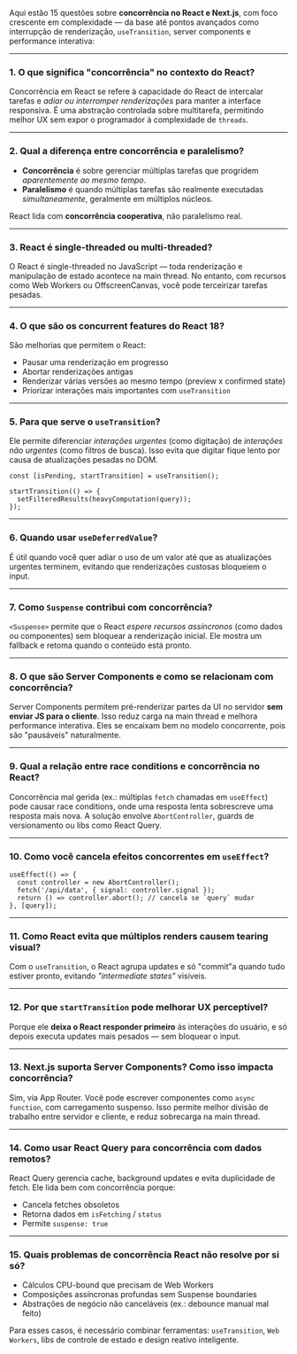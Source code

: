 Aqui estão 15 questões sobre **concorrência no React e Next.js**, com foco crescente em complexidade — da base até pontos avançados como interrupção de renderização, `useTransition`, server components e performance interativa:

---

### 1. **O que significa "concorrência" no contexto do React?**

Concorrência em React se refere à capacidade do React de intercalar tarefas e *adiar ou interromper renderizações* para manter a interface responsiva. É uma abstração controlada sobre multitarefa, permitindo melhor UX sem expor o programador à complexidade de `threads`.

---

### 2. **Qual a diferença entre concorrência e paralelismo?**

* **Concorrência** é sobre gerenciar múltiplas tarefas que progridem *aparentemente ao mesmo tempo*.
* **Paralelismo** é quando múltiplas tarefas são realmente executadas *simultaneamente*, geralmente em múltiplos núcleos.

React lida com **concorrência cooperativa**, não paralelismo real.

---

### 3. **React é single-threaded ou multi-threaded?**

O React é single-threaded no JavaScript — toda renderização e manipulação de estado acontece na main thread. No entanto, com recursos como Web Workers ou OffscreenCanvas, você pode terceirizar tarefas pesadas.

---

### 4. **O que são os concurrent features do React 18?**

São melhorias que permitem o React:

* Pausar uma renderização em progresso
* Abortar renderizações antigas
* Renderizar várias versões ao mesmo tempo (preview x confirmed state)
* Priorizar interações mais importantes com `useTransition`

---

### 5. **Para que serve o `useTransition`?**

Ele permite diferenciar *interações urgentes* (como digitação) de *interações não urgentes* (como filtros de busca). Isso evita que digitar fique lento por causa de atualizações pesadas no DOM.

```tsx
const [isPending, startTransition] = useTransition();

startTransition(() => {
  setFilteredResults(heavyComputation(query));
});
```

---

### 6. **Quando usar `useDeferredValue`?**

É útil quando você quer adiar o uso de um valor até que as atualizações urgentes terminem, evitando que renderizações custosas bloqueiem o input.

---

### 7. **Como `Suspense` contribui com concorrência?**

`<Suspense>` permite que o React *espere recursos assíncronos* (como dados ou componentes) sem bloquear a renderização inicial. Ele mostra um fallback e retoma quando o conteúdo está pronto.

---

### 8. **O que são Server Components e como se relacionam com concorrência?**

Server Components permitem pré-renderizar partes da UI no servidor **sem enviar JS para o cliente**. Isso reduz carga na main thread e melhora performance interativa. Eles se encaixam bem no modelo concorrente, pois são "pausáveis" naturalmente.

---

### 9. **Qual a relação entre race conditions e concorrência no React?**

Concorrência mal gerida (ex.: múltiplas `fetch` chamadas em `useEffect`) pode causar race conditions, onde uma resposta lenta sobrescreve uma resposta mais nova. A solução envolve `AbortController`, guards de versionamento ou libs como React Query.

---

### 10. **Como você cancela efeitos concorrentes em `useEffect`?**

```tsx
useEffect(() => {
  const controller = new AbortController();
  fetch('/api/data', { signal: controller.signal });
  return () => controller.abort(); // cancela se `query` mudar
}, [query]);
```

---

### 11. **Como React evita que múltiplos renders causem tearing visual?**

Com o `useTransition`, o React agrupa updates e só "commit"a quando tudo estiver pronto, evitando *"intermediate states"* visíveis.

---

### 12. **Por que `startTransition` pode melhorar UX perceptível?**

Porque ele **deixa o React responder primeiro** às interações do usuário, e só depois executa updates mais pesados — sem bloquear o input.

---

### 13. **Next.js suporta Server Components? Como isso impacta concorrência?**

Sim, via App Router. Você pode escrever componentes como `async function`, com carregamento suspenso. Isso permite melhor divisão de trabalho entre servidor e cliente, e reduz sobrecarga na main thread.

---

### 14. **Como usar React Query para concorrência com dados remotos?**

React Query gerencia cache, background updates e evita duplicidade de fetch. Ele lida bem com concorrência porque:

* Cancela fetches obsoletos
* Retorna dados em `isFetching` / `status`
* Permite `suspense: true`

---

### 15. **Quais problemas de concorrência React não resolve por si só?**

* Cálculos CPU-bound que precisam de Web Workers
* Composições assíncronas profundas sem Suspense boundaries
* Abstrações de negócio não canceláveis (ex.: debounce manual mal feito)

Para esses casos, é necessário combinar ferramentas: `useTransition`, `Web Workers`, libs de controle de estado e design reativo inteligente.